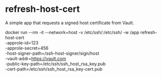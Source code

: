 # refresh-host-cert

A simple app that requests a signed host certificate from Vault.

docker run --rm -it --network=host -v /etc/ssh/:/etc/ssh/ -w /app refresh-host-cert \
  -approle-id=123 \
  -approle-secret=456 \
  -host-signer-path=/ssh-host-signer/sign/host \
  -vault-addr=https://vault.com \
  -public-key-path=/etc/ssh/ssh_host_rsa_key.pub \
  -cert-path=/etc/ssh/ssh_host_rsa_key-cert.pub
